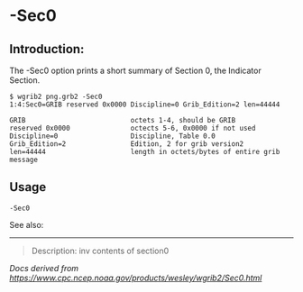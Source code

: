 # -Sec0

## Introduction:

The -Sec0 option prints a short summary of Section 0,
the Indicator Section.

```
$ wgrib2 png.grb2 -Sec0
1:4:Sec0=GRIB reserved 0x0000 Discipline=0 Grib_Edition=2 len=44444

GRIB                          octets 1-4, should be GRIB
reserved 0x0000               octects 5-6, 0x0000 if not used
Discipline=0                  Discipline, Table 0.0
Grib_Edition=2                Edition, 2 for grib version2
len=44444                     length in octets/bytes of entire grib message
```

## Usage

```
-Sec0
```

See also:

---

> Description: inv contents of section0

_Docs derived from <https://www.cpc.ncep.noaa.gov/products/wesley/wgrib2/Sec0.html>_
